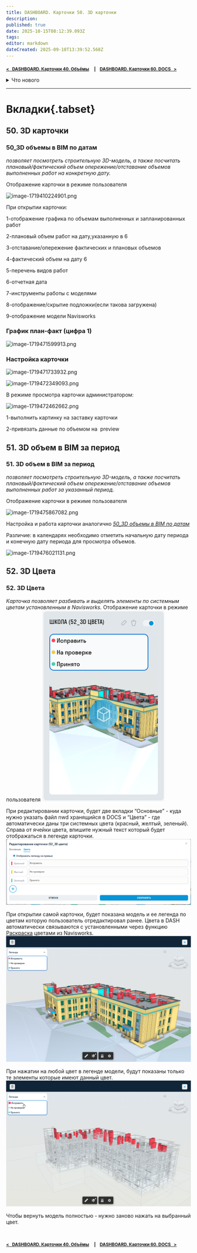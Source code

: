 ```yaml
---
title: DASHBOARD. Карточки 50. 3D карточки
description: 
published: true
date: 2025-10-15T08:12:39.093Z
tags: 
editor: markdown
dateCreated: 2025-09-18T13:39:52.568Z
---
```


<sub>**[<   DASHBOARD. Карточки 40. Объёмы](/ru/dash/cards-40)     **|**     [DASHBOARD. Карточки 60. DOCS    >](/ru/dash/cards-60)**</sub>
  
<details>
<summary>Что нового</summary>
  
> Здесь перечислены основные изменения. Для получения подробностей нажмите на номер версии.
{.is-info}

**Обозначения**
:fire: — новые возможности
:sparkles: — доработки функционала
:hammer_and_wrench: — исправление ошибок
  
----
**[2025.29](/general/updates/2025-29)** ^03.10.2025^
:hammer_and_wrench: Исправили отображение превью больших моделей в 50 карточках.

----
**[2025.28](/general/updates/2025-28)** ^25.09.2025^
:hammer_and_wrench: Исправили ошибку неправильной записи Плана и Факта в настройках 50 карточки при первом открытии.
:hammer_and_wrench: Поправили сортировку видов работ по алфавиту в 50-ых карточках.

----
**[2025.27](/general/updates/2025-27)** ^18.09.2025^
:hammer_and_wrench: Исправили некорректное отображение подложки в 52 карточке.

> Информация о более ранних обновлениях доступна в закрытом Telegam канале для пользователей SIGNAL. Для добавления **[обращайетесь в поддержку](/general/support)**.
{.is-info}

</details>
  
---
  
# Вкладки{.tabset}
## 50. 3D карточки
### 50_3D объемы в BIM по датам
*позволяет посмотреть строительную 3D-модель, а также посчитать плановый/фактический объем опережение/отставание объемов выполненных работ на конкретную дату.*

Отображение карточки в режиме пользователя

![image-1719410224901.png](https://lh7-rt.googleusercontent.com/docsz/AD_4nXfMZzaczqqrDJKW79jH_xGMakDStpMzoUdsam5Sbh_qGwPAqVMxN7JvVp-yfi_JZjgWryUbAT-iVgDaJkm35PqlpDNqDIv6bxID-2oih1f5Cc4mHuku7dz76HSqgiL1QbG_r8a_QaGbPCvAZj4s?key=YsYWdNWdbJcfmRoINnnzwA)

При открытии карточки:

1-отображение графика по объемам выполненных и запланированных работ

2-плановый объем работ на дату,указанную в 6

3-отставание/опережение фактических и плановых объемов

4-фактический объем на дату 6

5-перечень видов работ

6-отчетная дата

7-инструменты работы с моделями

8-отображение/скрытие подложки(если такова загружена)

9-отображение модели Navisworks

### График план-факт (цифра 1)

![image-1719471599913.png](https://lh7-rt.googleusercontent.com/docsz/AD_4nXe6B3getW6Oz7wsS4K74lt3qQICdg1glAHv9_yTy5wultr4I3BvRK4aBVPFZ6jzMlzCR_MXDK5ZqqlFKdcDsIa5IwWEH-7YQFXPxkslvANAcYvaDQOKPNtKu8HrMtPKIlCEjjqYjy9Px5UW6ajErg?key=YsYWdNWdbJcfmRoINnnzwA)

### Настройка карточки

![image-1719471733932.png](https://lh7-rt.googleusercontent.com/docsz/AD_4nXfQk-O4uYL5tRKXmpsQvlNaHiNQbdggGKqsHV-Bb4gjA4xYIHUxuj3dy1qRa1Em9WwqrljJa7nTwC4V_0OK_ES8gmoxQjFh1XeWTqZHkexgtrra5AVTw3cPa6-LC-2LRJ9eBPI30Bu-42E9BZBEGQ?key=YsYWdNWdbJcfmRoINnnzwA)

![image-1719472349093.png](https://lh7-rt.googleusercontent.com/docsz/AD_4nXe5c9cihXAEesuJdPzbGT2LNk3XR5O9K_lxjgYCloUnzGbks2zCjG6AcTe0o5i8ryPK4MJf8rSnmf6pPFEnk6449PQYWDLzbzdxg5ce2gg5rmqME9kO2Nv_cgtQBQ7NPvXevyUAAY2y-UtZPJ-62Q?key=YsYWdNWdbJcfmRoINnnzwA)

В режиме просмотра карточки администратором:

![image-1719472462662.png](https://lh7-rt.googleusercontent.com/docsz/AD_4nXfwNK1n3PtXjNSnOlyoBBm2k1qa9I9F5vkbMryR4ZtkgI1JOaP0W7I6iFolbnpcO9z_D_Fw6dGryc8wP1F8jPOBOgxLm56hrrabPrECrEzLE5__H57xAjGiRkPr_oP8KCVglBNFVSz2hKavKxYyhA?key=YsYWdNWdbJcfmRoINnnzwA)

1-выполнить картинку на заставку карточки

2-привязать данные по объемом на  preview

## 51. 3D объем в BIM за период
### 51. 3D объем в BIM за период
*позволяет посмотреть строительную 3D-модель, а также посчитать плановый/фактический объем опережение/отставание объемов выполненных работ за указанный период.*

Отображение карточки в режиме пользователя

![image-1719475867082.png](https://lh7-rt.googleusercontent.com/docsz/AD_4nXdN9CMcXqwW8_qhsV2ruiAlvmLYZFWLYs334IvpqeaWkIKyb5WRILAa75NlB8yaQsCqhaWRNukUG3jCWxv9fQ7lOaRTLUNGVv7GbBb-wuH1IwoMzdrQRF6eBOXktbjkTr3yNbB6-Te9XH8t8ZKE?key=jGY6qOPVFanfIvvGDWzJ4A)

Настройка и работа карточки аналогично [_50\_3D объемы в BIM по датам_](https://wiki.sgnl.pro/app/page/1-fh0tsCuDi3XEfYx6lGXUvs8Z4b0fdEWvC9RnltlOds?p=1q45phxXDh7rGLAjXkfEXgBABHArTZ7gs)

Различие: в календарях необходимо отметить начальную дату периода и конечную дату периода для просмотра объемов.

![image-1719476021131.png](https://lh7-rt.googleusercontent.com/docsz/AD_4nXfHrPQ2r9tES22qJj9QzDNKPTuUmRaUiIfKZSjOJLDXeoXixM7ID1Amg9JXeW-KEUWyfflrWwZvyug5DPqz7AVrnknJ_rFlniB-P-SLXjIwEDP2AxOzUS90xHLzpou752JvW2BbYUO3-5CU8v5Cwg?key=jGY6qOPVFanfIvvGDWzJ4A)
  
## 52. 3D Цвета
### 52. 3D Цвета
*Карточка позволяет разбивать и выделять элементы по системным цветам установленным в Navisworks.*
  Отображение карточки в режиме пользователя
  ![chrome_nl4jfnuazc.png](/chrome_nl4jfnuazc.png)
  
  При редактировании карточки, будет две вкладки “Основные” - куда нужно указать файл nwd хранящийся в DOCS и “Цвета” - где автоматически даны три системных цвета (красный, желтый, зеленый). Справа от ячейки цвета, впишите нужный текст который будет отображаться в легенде карточки.
  ![chrome_xhf1r2mouw.png](/chrome_xhf1r2mouw.png)
  
  При открытии самой карточки, будет показана модель и ее легенда по цветам которую пользователь отредактировал ранее. Цвета в DASH автоматически связываются с установленными через функцию [Раскраска](https://wiki.sgnl.pro/ru/tools/navis/coloring) цветами из Navisworks.
  ![chrome_c6t2sh7xg9.png](/chrome_c6t2sh7xg9.png)
  
  При нажатии на любой цвет в легенде модели, будут показаны только те элементы которые имеют данный цвет.
  ![chrome_slzynondep.png](/chrome_slzynondep.png)
  
  Чтобы вернуть модель полностью - нужно заново нажать на выбранный цвет.
#
<sub>**[<   DASHBOARD. Карточки 40. Объёмы](/ru/dash/cards-40)     **|**     [DASHBOARD. Карточки 60. DOCS    >](/ru/dash/cards-60)**</sub>